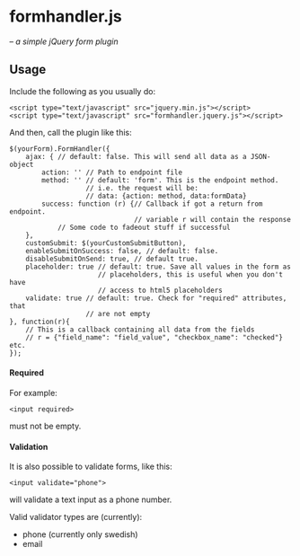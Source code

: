formhandler.js
==============
_– a simple jQuery form plugin_

## Usage
Include the following as you usually do:

    <script type="text/javascript" src="jquery.min.js"></script>
    <script type="text/javascript" src="formhandler.jquery.js"></script>

And then, call the plugin like this:

    $(yourForm).FormHandler({
        ajax: { // default: false. This will send all data as a JSON-object
            action: '' // Path to endpoint file
            method: '' // default: 'form'. This is the endpoint method.
                       // i.e. the request will be:
                       // data: {action: method, data:formData}
            success: function (r) {// Callback if got a return from endpoint.
                                   // variable r will contain the response
                // Some code to fadeout stuff if successful
        },
        customSubmit: $(yourCustomSubmitButton),
        enableSubmitOnSuccess: false, // default: false.
        disableSubmitOnSend: true, // default true.
        placeholder: true // default: true. Save all values in the form as
                          // placeholders, this is useful when you don't have
                          // access to html5 placeholders
        validate: true // default: true. Check for "required" attributes, that
                       // are not empty
    }, function(r){
        // This is a callback containing all data from the fields
        // r = {"field_name": "field_value", "checkbox_name": "checked"} etc.
    });

#### Required
For example:

    <input required>
must not be empty.

#### Validation
It is also possible to validate forms, like this:

    <input validate="phone">
will validate a text input as a phone number.

Valid validator types are (currently):

* phone (currently only swedish)
* email

